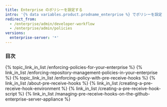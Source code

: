 ```yaml
---
title: Enterprise のポリシーを設定する
intro: '{% data variables.product.prodname_enterprise %} でポリシーを設定することで、リスクを軽減し、品質を向上させることができます。'
redirect_from:
  - /enterprise/admin/developer-workflow
  - /enterprise/admin/policies
versions:
  enterprise-server: '*'
---
```



### 目次

{% topic_link_in_list /enforcing-policies-for-your-enterprise %}
    {% link_in_list /enforcing-repository-management-policies-in-your-enterprise %}
{% topic_link_in_list /enforcing-policy-with-pre-receive-hooks %}
    {% link_in_list /about-pre-receive-hooks %}
    {% link_in_list /creating-a-pre-receive-hook-environment %}
    {% link_in_list /creating-a-pre-receive-hook-script %}
    {% link_in_list /managing-pre-receive-hooks-on-the-github-enterprise-server-appliance %}
